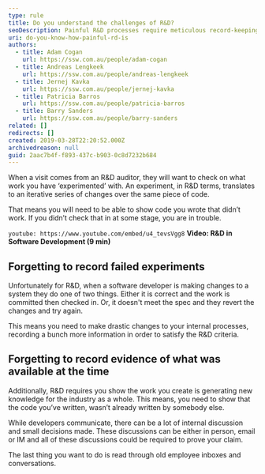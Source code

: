 ```yaml
---
type: rule
title: Do you understand the challenges of R&D?
seoDescription: Painful R&D processes require meticulous record-keeping of failed experiments and evidence of innovative breakthroughs.
uri: do-you-know-how-painful-rd-is
authors:
  - title: Adam Cogan
    url: https://ssw.com.au/people/adam-cogan
  - title: Andreas Lengkeek
    url: https://ssw.com.au/people/andreas-lengkeek
  - title: Jernej Kavka
    url: https://ssw.com.au/people/jernej-kavka
  - title: Patricia Barros
    url: https://ssw.com.au/people/patricia-barros
  - title: Barry Sanders
    url: https://ssw.com.au/people/barry-sanders
related: []
redirects: []
created: 2019-03-28T22:20:52.000Z
archivedreason: null
guid: 2aac7b4f-f893-437c-b903-0c8d7232b684
---
```


When a visit comes from an R&D auditor, they will want to check on what work you have ‘experimented’ with. An experiment, in R&D terms, translates to an iterative series of changes over the same piece of code.

That means you will need to be able to show code you wrote that didn’t work. If you didn’t check that in at some stage, you are in trouble.

<!--endintro-->

`youtube: https://www.youtube.com/embed/u4_tevsVgg8`
**Video: R&D in Software Development (9 min)**

## Forgetting to record failed experiments

Unfortunately for R&D, when a software developer is making changes to a system they do one of two things. Either it is correct and the work is committed then checked in. Or, it doesn't meet the spec and they revert the changes and try again.

This means you need to make drastic changes to your internal processes, recording a bunch more information in order to satisfy the R&D criteria.

## Forgetting to record evidence of what was available at the time

Additionally, R&D requires you show the work you create is generating new knowledge for the industry as a whole. This means, you need to show that the code you’ve written, wasn’t already written by somebody else.

While developers communicate, there can be a lot of internal discussion and small decisions made. These discussions can be either in person, email or IM and all of these discussions could be required to prove your claim.

The last thing you want to do is read through old employee inboxes and conversations.
